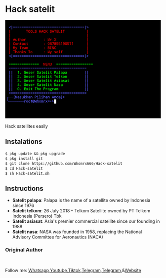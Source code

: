 # Hack satelit
![Hack-satelit](Hack-satelit.png)

Hack satellites easily

## Instalations
```
$ pkg update && pkg upgrade
$ pkg install git
$ git clone https://github.com/Whomrx666/Hack-satelit
$ cd Hack-satelit
$ sh Hack-satelit.sh

```

## Instructions
- **Satelit palapa**: Palapa is the name of a satellite owned by Indonesia since 1976
- **Satelit telkom**: 26 July 2018 – Telkom Satellite owned by PT Telkom Indonesia (Persero) Tbk
- **Satelit asiasat**: Asia's premier commercial satellite since our founding in 1988
- **Satelit nasa**: NASA was founded in 1958, replacing the National Advisory Committee for Aeronautics (NACA)
### Original Author
<a href="https://github.com/Whomrx666"><img src="https://img.shields.io/badge/Original-Author-brightgreen.svg" alt=""/></a>

Follow me: [Whatsapp](https://wa.me/6287855190571),[Youtube](https://youtube.com/@whomrx666),[Tiktok](https://www.tiktok.com/@whomr.x),[Telegram](https://www.tiktok.com/@whomr.x),[Telegram](https://t.me/@Whomr_X),&[Website](https://whomrxhackers.blogspot.com/)
